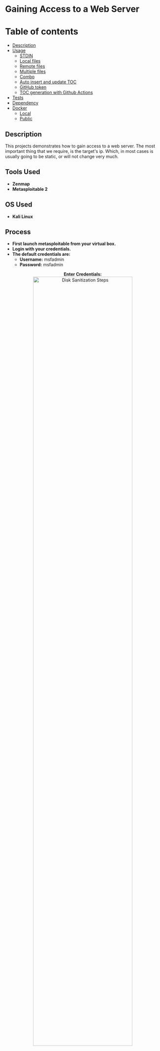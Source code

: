 # Gaining Access to a Web Server

Table of contents
=================
<!--ts-->
   * [Description](#Description)
   * [Usage](#usage)
      * [STDIN](#stdin)
      * [Local files](#local-files)
      * [Remote files](#remote-files)
      * [Multiple files](#multiple-files)
      * [Combo](#combo)
      * [Auto insert and update TOC](#auto-insert-and-update-toc)
      * [GitHub token](#github-token)
      * [TOC generation with Github Actions](#toc-generation-with-github-actions)
   * [Tests](#tests)
   * [Dependency](#dependency)
   * [Docker](#docker)
     * [Local](#local)
     * [Public](#public)
<!--te-->

## Description
This projects demonstrates how to gain access to a web server. The most important thing that we require, is the target's ip. Which, in most cases is usually going to be static, or will not change very much.
<br/>

## Tools Used
- <b>Zenmap</b> 
- <b>Metasploitable 2</b>

## OS Used
- <b>Kali Linux</b>

## Process
- **First launch metasploitable from your virtual box.**
- **Login with your credentials.**
- **The default credentials are:**
  - **Username:** msfadmin
  - **Password:** msfadmin

<p align="center">
<b>Enter Credentials:</b>
<br/>
<img src="https://imgur.com/6LgmPEV.png" height="80%" width="80%" alt="Disk Sanitization Steps"/>
<br/>
<br/>
</p>

- You won't be able to see the password while typing.
- Once done, press enter.

<p align="center">
<b>Logged in Screen:</b>
<br/>
<img src="https://imgur.com/8VK0S0Y.png" height="80%" width="80%" alt="Disk Sanitization Steps"/>
<br/>
<br/>
</p>

- This screen will appear once you've successfully logged in.
- Make sure you've given the right credentials, if you fail to login.

<p align="center">
<b>Verify the IP address</b>
<br/>
<img src="https://imgur.com/lQUWqjB.png" height="80%" width="80%" alt="Disk Sanitization Steps"/>
<br/>
<br/>
</p>

- Type the `ifconfig` to check the ip address.
- No3 launch kali linux from virtual box and open the terminal.

<p align="center">
<b>Ping command</b>
<br/>
<img src="https://imgur.com/tpKfxup.png" height="80%" width="80%" alt="Disk Sanitization Steps"/>
<br/>
<br/>
</p>

- Let's check if the server is active or not by typing `ping <ipaddress>`
- Once we start receiving packets, its evident that the server is active.
- You can also check by searching the ip address on your web browser

<p align="center">
<b>Metasploitable Web</b>
<br/>
<img src="https://imgur.com/JKJeq7q.png" height="80%" width="80%" alt="Disk Sanitization Steps"/>
<br/>
<br/>
</p>

- Now launch the zenmap application.
- And enter the ip address of the metasploitable server to scan for vulnerabilities

<p align="center">
<b>Zenmap Scan</b>
<br/>
<img src="https://imgur.com/stB7X0o.png" height="80%" width="80%" alt="Disk Sanitization Steps"/>
<br/>
<br/>
</p>

- You can see how many ports are open.
- This is actually a gold mine for a hacker.
- Lets look at it in a more detailed manner by switching to the Ports/Hosts output

<p align="center">
<b>Zenmap Scan</b>
<br/>
<img src="https://imgur.com/FeE7OBO.png" height="80%" width="80%" alt="Disk Sanitization Steps"/>
<br/>
<br/>
</p>

- We can see that port 22 is open.
- And it is running the ssh service.
- Let us gain access through this.

<p align="center">
<b>Elevated privileges</b>
<br/>
<img src="https://imgur.com/sYSjoS9.png" height="80%" width="80%" alt="Disk Sanitization Steps"/>
<br/>
<br/>
</p>

- Wee need to be in the root user

<p align="center">
<b>Elevated privileges</b>
<br/>
<img src="https://imgur.com/ShtUi26.png" height="80%" width="80%" alt="Disk Sanitization Steps"/>
<br/>
<br/>
</p>

- Now type the command `ssh msfadmin@<ipaddress>`
- We can easily gain access because we already know the password for metasploitable
- Just type the password and you will get access to it.

<p align="center">
<b>Elevated privileges</b>
<br/>
<img src="https://imgur.com/NWbYHNG.png" height="80%" width="80%" alt="Disk Sanitization Steps"/>
<br/>
<br/>
</p>

- Now we are in the web server
- You can perform `ls` or `pwd` or another command to navigate through the files
- We have successfully gained access to it.

<p align="center">
<b>Elevated privileges</b>
<br/>
<img src="https://imgur.com/n7muPBt.png" height="80%" width="80%" alt="Disk Sanitization Steps"/>
<br/>
<br/>
</p>

- You can come out of it by typing the `logout` command

## Issues
- In some cases you might get the fllowing error message

<p align="center">
<b>Error Message:</b>
<br/>
<img src="https://imgur.com/3mmfTSt.png" height="80%" width="80%" alt="Disk Sanitization Steps"/>
<br/>
<br/>
</p>

- When this happens, you need to make some changes to the ssh_config file and the sshd_config file
- Let us make the necessary changes to the ssh_config file first

<p align="center">
<b>Command to edit ssh_config file:</b>
<br/>
<img src="https://imgur.com/c4vJ1c9.png" height="80%" width="80%" alt="Disk Sanitization Steps"/>
<br/>
<br/>
</p>

- We use nano to edit the contents of the file.
- Be sure to be in root user, or else you cannot add new content to the file

<p align="center">
<b>ssh_config file:</b>
<br/>
<img src="https://imgur.com/RTw2n8o.png" height="80%" width="80%" alt="Disk Sanitization Steps"/>
<br/>
<br/>
</p>

- This is how the contents of the file are.
- we need to add two lines to this.

<p align="center">
<b>New ssh_config file:</b>
<br/>
<img src="https://imgur.com/pPTN0PH.png" height="80%" width="80%" alt="Disk Sanitization Steps"/>
<br/>
<br/>
</p>

- We add the follwing lines:
- `HostkeyAlgorithms +ssh-rsa`
- `PubkeyAcceptedKeyTypes +ssh-rsa`
- We need to add the same thing to sshd_config file as well.

<p align="center">
<b>sshd_config file:</b>
<br/>
<img src="https://imgur.com/RmcNaUz.png" height="80%" width="80%" alt="Disk Sanitization Steps"/>
<br/>
<br/>
</p>

- This is the content of the file before adding the keys

<p align="center">
<b>sshd_config file:</b>
<br/>
<img src="https://imgur.com/4a7opIq.png" height="80%" width="80%" alt="Disk Sanitization Steps"/>
<br/>
<br/>
</p>

- Now once the new content has been added, we do not face any issues.
- By this we come to the end of this project.

<!--
 ```diff
- text in red
+ text in green
! text in orange
# text in gray
@@ text in purple (and bold)@@
```
--!>
